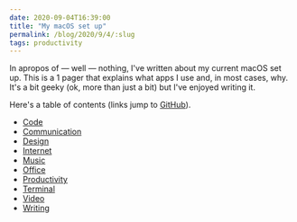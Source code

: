 ```yaml
---
date: 2020-09-04T16:39:00
title: "My macOS set up"
permalink: /blog/2020/9/4/:slug
tags: productivity
---
```


In apropos of — well — nothing, I've written about my current macOS set up. This is a 1 pager that explains what apps I use and, in most cases, why. It's a bit geeky (ok, more than just a bit) but I've enjoyed writing it.

Here's a table of contents (links jump to [GitHub](https://github.com/rhydlewis/my-mac-os-setup)).

* [Code](https://github.com/rhydlewis/my-mac-os-setup#code)
* [Communication](https://github.com/rhydlewis/my-mac-os-setup#communication)
* [Design](https://github.com/rhydlewis/my-mac-os-setup#design)
* [Internet](https://github.com/rhydlewis/my-mac-os-setup#internet)
* [Music](https://github.com/rhydlewis/my-mac-os-setup#music)
* [Office](https://github.com/rhydlewis/my-mac-os-setup#office)
* [Productivity](https://github.com/rhydlewis/my-mac-os-setup#productivity)
* [Terminal](https://github.com/rhydlewis/my-mac-os-setup#terminal)
* [Video](https://github.com/rhydlewis/my-mac-os-setup#video)
* [Writing](https://github.com/rhydlewis/my-mac-os-setup#writing)